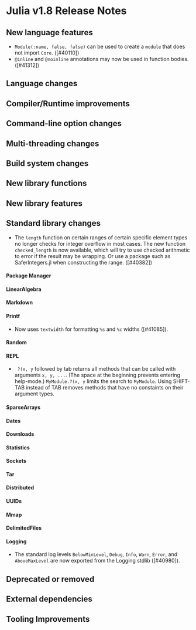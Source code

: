 Julia v1.8 Release Notes
========================


New language features
---------------------

* `Module(:name, false, false)` can be used to create a `module` that does not import `Core`. ([#40110])
* `@inline` and `@noinline` annotations may now be used in function bodies. ([#41312])

Language changes
----------------


Compiler/Runtime improvements
-----------------------------


Command-line option changes
---------------------------


Multi-threading changes
-----------------------


Build system changes
--------------------


New library functions
---------------------


New library features
--------------------


Standard library changes
------------------------

* The `length` function on certain ranges of certain specific element types no longer checks for integer
  overflow in most cases. The new function `checked_length` is now available, which will try to use checked
  arithmetic to error if the result may be wrapping. Or use a package such as SaferIntegers.jl when
  constructing the range. ([#40382])

#### Package Manager

#### LinearAlgebra

#### Markdown

#### Printf
* Now uses `textwidth` for formatting `%s` and `%c` widths ([#41085]).

#### Random

#### REPL

* ` ?(x, y` followed by tab returns all methods that can be called
  with arguments `x, y, ...`. (The space at the beginning prevents entering help-mode.)
  `MyModule.?(x, y` limits the search to `MyModule`. Using SHIFT-TAB instead of TAB
  removes methods that have no constaints on their argument types.

#### SparseArrays

#### Dates

#### Downloads

#### Statistics

#### Sockets

#### Tar

#### Distributed

#### UUIDs

#### Mmap

#### DelimitedFiles

#### Logging
* The standard log levels `BelowMinLevel`, `Debug`, `Info`, `Warn`, `Error`,
  and `AboveMaxLevel` are now exported from the Logging stdlib ([#40980]).


Deprecated or removed
---------------------


External dependencies
---------------------


Tooling Improvements
---------------------


<!--- generated by NEWS-update.jl: -->
